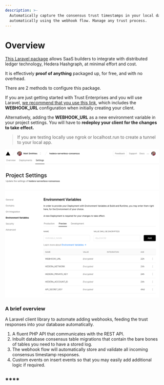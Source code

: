 ```yaml
---
description: >-
  Automatically capture the consensus trust timestamps in your local database,
  automatically using the webhook flow. Manage any trust process.
---
```


# Overview

[This Laravel package](https://github.com/trustenterprises/laravel-hashgraph) allows SaaS builders to integrate with distributed ledger technology, Hedera Hashgraph, at minimal effort and cost.

It is effectively **proof of anything** packaged up, for free, and with no overhead.

There are 2 methods to configure this package.

If you are just getting started with Trust Enterprises and you will use Laravel, [we recommend that you use this link](https://vercel.com/new/git/external?repository-url=https%3A%2F%2Fgithub.com%2Ftrustenterprises%2Fhedera-serverless-api&env=HEDERA_ACCOUNT_ID,HEDERA_PRIVATE_KEY,API_SECRET_KEY,HEDERA_NETWORK,WEBHOOK_URL&envDescription=Enter%20your%20account%20id%20and%20private%20key%20from%20the%20hedera%20portal.%20The%20API%20secret%20is%20your%20authentication%20key%20to%20communicate%20with%20your%20API%2C%20create%20a%20secure%20string%20of%20at%20least%2010%20characters.&envLink=https%3A%2F%2Fdocs.trust.enterprises%2Fdeployment%2Fenvironment-variables&redirect-url=https%3A%2F%2Fdocs.trust.enterprises%2Frest-api%2Foverview), which includes the **WEBHOOK\_URL** configuration when initially creating your client.

Alternatively, adding the **WEBHOOK\_URL** as a new environment variable in your project settings. You will have to **redeploy your client for the changes to take effect.**

> If you are testing locally use ngrok or localhost.run to create a tunnel to your local app.

![](../.gitbook/assets/screenshot-2020-10-13-at-13.43.04.png)

### A brief overview

A Laravel client library to automate adding webhooks, feeding the trust responses into your database automatically.

1. A fluent PHP API that communicates with the REST API.
2. Inbuilt database consensus table migrations that contain the bare bones of tables you need to have a stored log. 
3. The webhook flow will automatically store and validate all incoming consensus timestamp responses.
4. Custom events on insert events so that you may easily add additional logic if required.

## \*\*\*\*

